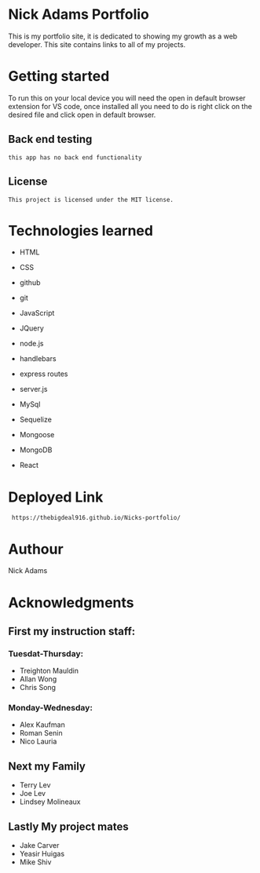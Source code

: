 # Nick Adams Portfolio

This is my portfolio site, it is dedicated to showing my growth as a web developer.
This site contains links to all of my projects.

# Getting started
To run this on your local device you will need the open in default browser extension for VS code,
once installed all you need to do is right click on the desired file and click open in default browser.

## Back end testing

```
this app has no back end functionality
```

## License
```
This project is licensed under the MIT license.
```

# Technologies learned

* HTML 

* CSS 

* github

* git

* JavaScript

* JQuery

* node.js

* handlebars

* express routes

* server.js

* MySql

* Sequelize

* Mongoose

* MongoDB

* React

# Deployed Link
```
 https://thebigdeal916.github.io/Nicks-portfolio/
```

# Authour

Nick Adams

# Acknowledgments
## First my instruction staff:

### Tuesdat-Thursday:
* Treighton Mauldin 
* Allan Wong
* Chris Song

### Monday-Wednesday:
* Alex Kaufman
* Roman Senin
* Nico Lauria

## Next my Family
* Terry Lev
* Joe Lev
* Lindsey Molineaux

## Lastly My project mates
* Jake Carver
* Yeasir Huigas
* Mike Shiv


